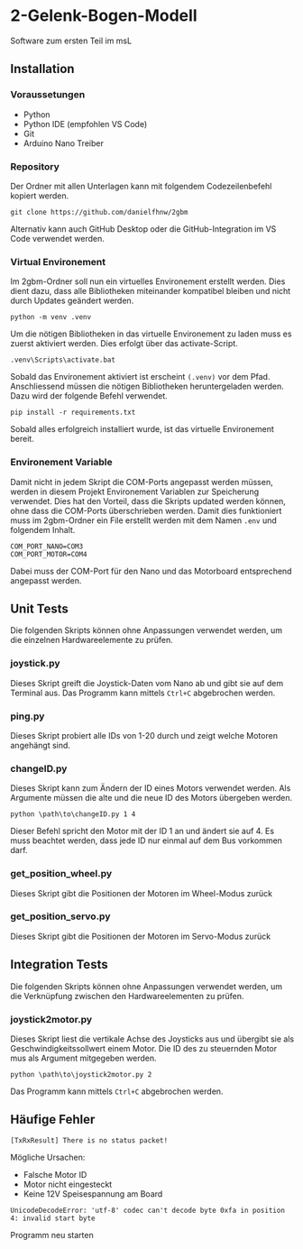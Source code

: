 # 2-Gelenk-Bogen-Modell
Software zum ersten Teil im msL

## Installation 

### Voraussetungen
- Python
- Python IDE (empfohlen VS Code)
- Git
- Arduino Nano Treiber

### Repository
Der Ordner mit allen Unterlagen kann mit folgendem Codezeilenbefehl kopiert werden.
```
git clone https://github.com/danielfhnw/2gbm
```
Alternativ kann auch GitHub Desktop oder die GitHub-Integration im VS Code verwendet werden.

### Virtual Environement
Im 2gbm-Ordner soll nun ein virtuelles Environement erstellt werden. Dies dient dazu, dass alle Bibliotheken miteinander kompatibel bleiben und nicht durch Updates geändert werden.
```
python -m venv .venv
```
Um die nötigen Bibliotheken in das virtuelle Environement zu laden muss es zuerst aktiviert werden. Dies erfolgt über das activate-Script.
```
.venv\Scripts\activate.bat
```
Sobald das Environement aktiviert ist erscheint `(.venv)` vor dem Pfad.
Anschliessend müssen die nötigen Bibliotheken heruntergeladen werden. Dazu wird der folgende Befehl verwendet.
```
pip install -r requirements.txt
```
Sobald alles erfolgreich installiert wurde, ist das virtuelle Environement bereit.

### Environement Variable
Damit nicht in jedem Skript die COM-Ports angepasst werden müssen, werden in diesem Projekt Environement Variablen zur Speicherung verwendet. Dies hat den Vorteil, dass die Skripts updated werden können, ohne dass die COM-Ports überschrieben werden. Damit dies funktioniert muss im 2gbm-Ordner ein File erstellt werden mit dem Namen `.env` und folgendem Inhalt.
```
COM_PORT_NANO=COM3
COM_PORT_MOTOR=COM4
```
Dabei muss der COM-Port für den Nano und das Motorboard entsprechend angepasst werden.

## Unit Tests
Die folgenden Skripts können ohne Anpassungen verwendet werden, um die einzelnen Hardwareelemente zu prüfen.

### joystick.py
Dieses Skript greift die Joystick-Daten vom Nano ab und gibt sie auf dem Terminal aus. 
Das Programm kann mittels `Ctrl+C` abgebrochen werden.

### ping.py
Dieses Skript probiert alle IDs von 1-20 durch und zeigt welche Motoren angehängt sind.

### changeID.py
Dieses Skript kann zum Ändern der ID eines Motors verwendet werden. Als Argumente müssen die alte und die neue ID des Motors übergeben werden.
```
python \path\to\changeID.py 1 4
```
Dieser Befehl spricht den Motor mit der ID 1 an und ändert sie auf 4. Es muss beachtet werden, dass jede ID nur einmal auf dem Bus vorkommen darf.

### get_position_wheel.py
Dieses Skript gibt die Positionen der Motoren im Wheel-Modus zurück

### get_position_servo.py
Dieses Skript gibt die Positionen der Motoren im Servo-Modus zurück

## Integration Tests
Die folgenden Skripts können ohne Anpassungen verwendet werden, um die Verknüpfung zwischen den Hardwareelementen zu prüfen.

### joystick2motor.py
Dieses Skript liest die vertikale Achse des Joysticks aus und übergibt sie als Geschwindigkeitssollwert einem Motor. Die ID des zu steuernden Motor mus als Argument mitgegeben werden.
```
python \path\to\joystick2motor.py 2
```
Das Programm kann mittels `Ctrl+C` abgebrochen werden.

## Häufige Fehler

```
[TxRxResult] There is no status packet!
```
Mögliche Ursachen:
- Falsche Motor ID
- Motor nicht eingesteckt
- Keine 12V Speisespannung am Board

```
UnicodeDecodeError: 'utf-8' codec can't decode byte 0xfa in position 4: invalid start byte
```
Programm neu starten
